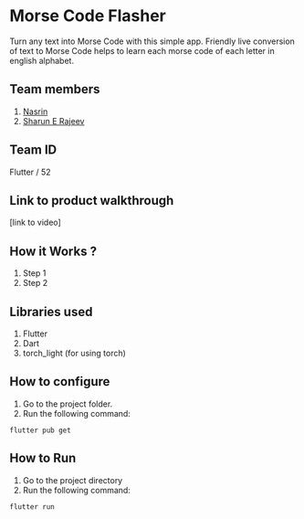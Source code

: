 # Morse Code Flasher
Turn any text into Morse Code with this simple app. Friendly live conversion of text to Morse Code helps to learn each morse code of each letter in english alphabet.

## Team members
1. [Nasrin](https://github.com/nsrinn)
2. [Sharun E Rajeev](https://github.com/sharunrajeev)

## Team ID
Flutter / 52

## Link to product walkthrough
[link to video]

## How it Works ?
1. Step 1
2. Step 2

## Libraries used
1. Flutter
2. Dart
3. torch_light (for using torch)

## How to configure
1. Go to the project folder.
2. Run the following command: 
```
flutter pub get
```

## How to Run
1. Go to the project directory
2. Run the following command:
```
flutter run
```